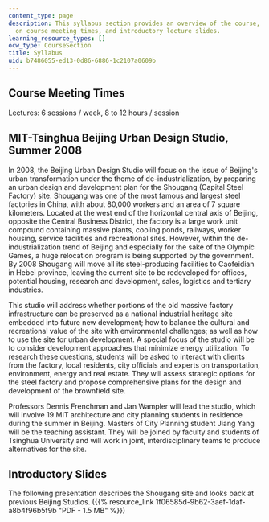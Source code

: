 ```yaml
---
content_type: page
description: This syllabus section provides an overview of the course, information
  on course meeting times, and introductory lecture slides.
learning_resource_types: []
ocw_type: CourseSection
title: Syllabus
uid: b7486055-ed13-0d86-6886-1c2107a0609b
---
```


Course Meeting Times
--------------------

Lectures: 6 sessions / week, 8 to 12 hours / session

MIT-Tsinghua Beijing Urban Design Studio, Summer 2008
-----------------------------------------------------

In 2008, the Beijing Urban Design Studio will focus on the issue of Beijing's urban transformation under the theme of de-industrialization, by preparing an urban design and development plan for the Shougang (Capital Steel Factory) site. Shougang was one of the most famous and largest steel factories in China, with about 80,000 workers and an area of 7 square kilometers. Located at the west end of the horizontal central axis of Beijing, opposite the Central Business District, the factory is a large work unit compound containing massive plants, cooling ponds, railways, worker housing, service facilities and recreational sites. However, within the de-industrialization trend of Beijing and especially for the sake of the Olympic Games, a huge relocation program is being supported by the government. By 2008 Shougang will move all its steel-producing facilities to Caofeidian in Hebei province, leaving the current site to be redeveloped for offices, potential housing, research and development, sales, logistics and tertiary industries.

This studio will address whether portions of the old massive factory infrastructure can be preserved as a national industrial heritage site embedded into future new development; how to balance the cultural and recreational value of the site with environmental challenges; as well as how to use the site for urban development. A special focus of the studio will be to consider development approaches that minimize energy utilization. To research these questions, students will be asked to interact with clients from the factory, local residents, city officials and experts on transportation, environment, energy and real estate. They will assess strategic options for the steel factory and propose comprehensive plans for the design and development of the brownfield site.

Professors Dennis Frenchman and Jan Wampler will lead the studio, which will involve 19 MIT architecture and city planning students in residence during the summer in Beijing. Masters of City Planning student Jiang Yang will be the teaching assistant. They will be joined by faculty and students of Tsinghua University and will work in joint, interdisciplinary teams to produce alternatives for the site.

Introductory Slides
-------------------

The following presentation describes the Shougang site and looks back at previous Beijing Studios. ({{% resource_link 1f06585d-9b62-3aef-1daf-a8b4f96b5f9b "PDF - 1.5 MB" %}})
